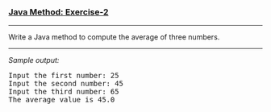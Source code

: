 ### [Java Method: Exercise-2](https://www.w3resource.com/java-exercises/method/java-method-exercise-2.php)

***
<p>Write a Java method to compute the average of three numbers.</p>

***
_Sample output:_
<pre class="output">
Input the first number: 25                                                                                    
Input the second number: 45                                                                                   
Input the third number: 65                                                                                    
The average value is 45.0
</pre>